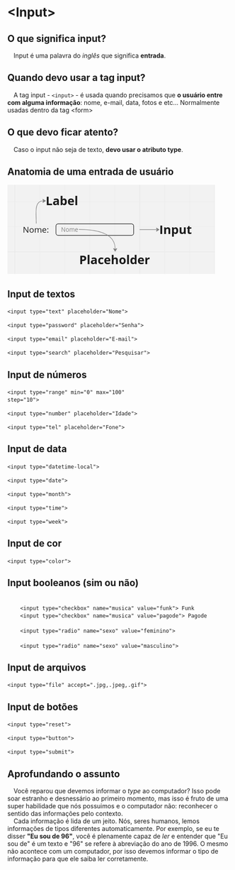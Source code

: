 <h1>&lt;Input&gt;</h1>

<h2>O que significa input?</h2>

<p>&emsp;Input é uma palavra do <i>inglês</i> que significa <strong>entrada</strong>.</p>

<h2>Quando devo usar a tag input?</h2>

<p>&emsp;A tag input - <code>&lt;input&gt;</code> - é usada quando precisamos que <strong>o usuário entre com alguma informação</strong>: nome, e-mail, data, fotos e etc... Normalmente usadas dentro da tag &lt;form&gt;</p>

<h2>O que devo ficar atento?</h2>

<p>&emsp;Caso o input não seja de texto, <strong>devo usar o atributo type</strong>.</p>

<h2>Anatomia de uma entrada de usuário</h2>

<img src="anatomia_input.png">

<h2>Input de textos</h2>

<code>&lt;input type="text" placeholder="Nome"&gt;</code> 

<code>&lt;input type="password" placeholder="Senha"&gt;</code> 

<code>&lt;input type="email" placeholder="E-mail"&gt;</code> 

<code>&lt;input type="search" placeholder="Pesquisar"&gt;</code> 

<h2>Input de números</h2>

<code>&lt;input type="range" min="0" max="100" step="10"&gt;</code> 

<code>&lt;input type="number" placeholder="Idade"&gt;</code> 

<code>&lt;input type="tel" placeholder="Fone"&gt;</code> 


<h2>Input de data</h2>

<code>&lt;input type="datetime-local"&gt;</code> 

<code>&lt;input type="date"&gt;</code> 

<code>&lt;input type="month"&gt;</code> 

<code>&lt;input type="time"&gt;</code> 

<code>&lt;input type="week"&gt;</code> 

<h2>Input de cor</h2>

<code>&lt;input type="color"&gt;</code> 

<h2>Input booleanos (sim ou não)</h2>

<code>
    &lt;input type="checkbox" name="musica" value="funk"&gt; Funk</code>
<code>
    &lt;input type="checkbox" name="musica" value="pagode"&gt; Pagode
</code> 

<code>
    &lt;input type="radio" name="sexo" value="feminino"&gt;
</code>
<code>
    &lt;input type="radio" name="sexo" value="masculino"&gt;
</code>

<h2>Input de arquivos</h2>

<code>&lt;input type="file" accept=".jpg,.jpeg,.gif"&gt;</code> 

<h2>Input de botões</h2>

<code>&lt;input type="reset"&gt;</code> 

<code>&lt;input type="button"&gt;</code> 

<code>&lt;input type="submit"&gt;</code> 

<h2>Aprofundando o assunto</h2>
<p>&emsp;Você reparou que devemos informar o <i>type</i> ao computador? Isso pode soar estranho e desnessário ao primeiro momento, mas isso é fruto de uma super habilidade que nós possuimos e o computador não: reconhecer o sentido das informações pelo contexto. <br />&emsp;Cada informação é lida de um jeito. Nós, seres humanos, lemos informações de tipos diferentes automaticamente. Por exemplo, se eu te disser <strong>"Eu sou de 96"</strong>, você é plenamente capaz de <i>ler</i> e entender que "Eu sou de" é um texto e "96" se refere à abreviação do ano de 1996. O mesmo não acontece com um computador, por isso devemos informar o tipo de informação para que ele saiba ler corretamente.</p>